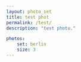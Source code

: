 ```yaml
---
layout: photo_set
title: test phot
permalink: /test/
description: "test photo."

photos:
    set: berlin
    size: 3
---
```


